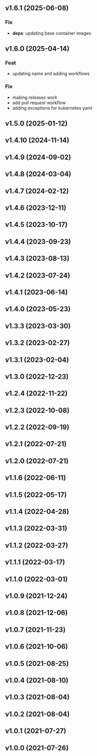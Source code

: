## v1.6.1 (2025-06-08)

### Fix

- **deps**: updating base container images

## v1.6.0 (2025-04-14)

### Feat

- updating name and adding workflows

### Fix

- making releases work
- add pull request workflow
- adding exceptions for kubernetes yaml

## v1.5.0 (2025-01-12)

## v1.4.10 (2024-11-14)

## v1.4.9 (2024-09-02)

## v1.4.8 (2024-03-04)

## v1.4.7 (2024-02-12)

## v1.4.6 (2023-12-11)

## v1.4.5 (2023-10-17)

## v1.4.4 (2023-09-23)

## v1.4.3 (2023-08-13)

## v1.4.2 (2023-07-24)

## v1.4.1 (2023-06-14)

## v1.4.0 (2023-05-23)

## v1.3.3 (2023-03-30)

## v1.3.2 (2023-02-27)

## v1.3.1 (2023-02-04)

## v1.3.0 (2022-12-23)

## v1.2.4 (2022-11-22)

## v1.2.3 (2022-10-08)

## v1.2.2 (2022-09-19)

## v1.2.1 (2022-07-21)

## v1.2.0 (2022-07-21)

## v1.1.6 (2022-06-11)

## v1.1.5 (2022-05-17)

## v1.1.4 (2022-04-28)

## v1.1.3 (2022-03-31)

## v1.1.2 (2022-03-27)

## v1.1.1 (2022-03-17)

## v1.1.0 (2022-03-01)

## v1.0.9 (2021-12-24)

## v1.0.8 (2021-12-06)

## v1.0.7 (2021-11-23)

## v1.0.6 (2021-10-06)

## v1.0.5 (2021-08-25)

## v1.0.4 (2021-08-10)

## v1.0.3 (2021-08-04)

## v1.0.2 (2021-08-04)

## v1.0.1 (2021-07-27)

## v1.0.0 (2021-07-26)
